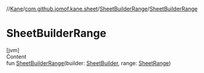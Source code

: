 //[Kane](../../index.md)/[com.github.jomof.kane.sheet](../index.md)/[SheetBuilderRange](index.md)/[SheetBuilderRange](-sheet-builder-range.md)



# SheetBuilderRange  
[jvm]  
Content  
fun [SheetBuilderRange](-sheet-builder-range.md)(builder: [SheetBuilder](../-sheet-builder/index.md), range: [SheetRange](../../com.github.jomof.kane/-sheet-range/index.md))  



